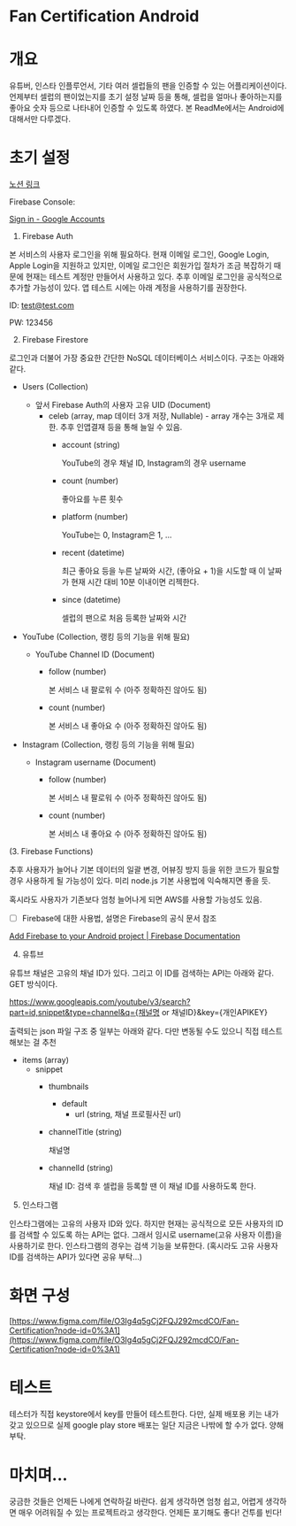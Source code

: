 # Fan Certification Android

# 개요

유튜버, 인스타 인플루언서, 기타 여러 셀럽들의 팬을 인증할 수 있는 어플리케이션이다. 언제부터 셀럽의 팬이었는지를 초기 설정 날짜 등을 통해, 셀럽을 얼마나 좋아하는지를 좋아요 숫자 등으로 나타내어 인증할 수 있도록 하였다. 본 ReadMe에서는 Android에 대해서만 다루겠다.

# 초기 설정

[노션 링크](https://www.notion.so/Fan-Certification-Android-a55ec9850b654d04b74b28d823ae9642)

Firebase Console: 

[Sign in - Google Accounts](https://console.firebase.google.com/u/0/project/fan-certification/overview)

1. Firebase Auth

본 서비스의 사용자 로그인을 위해 필요하다. 현재 이메일 로그인, Google Login, Apple Login을 지원하고 있지만, 이메일 로그인은 회원가입 절차가 조금 복잡하기 때문에 현재는 테스트 계정만 만들어서 사용하고 있다. 추후 이메일 로그인을 공식적으로 추가할 가능성이 있다. 앱 테스트 시에는 아래 계정을 사용하기를 권장한다.

ID: [test@test.com](mailto:test@test.com)

PW: 123456

2. Firebase Firestore

로그인과 더불어 가장 중요한 간단한 NoSQL 데이터베이스 서비스이다. 구조는 아래와 같다.

- Users (Collection)
    - 앞서 Firebase Auth의 사용자 고유 UID (Document)
        - celeb (array, map 데이터 3개 저장, Nullable) - array 개수는 3개로 제한. 추후 인앱결재 등을 통해 늘일 수 있음.
            - account (string)
                
                YouTube의 경우 채널 ID, Instagram의 경우 username
                
            - count (number)
                
                좋아요를 누른 횟수
                
            - platform (number)
                
                YouTube는 0, Instagram은 1, ...
                
            - recent (datetime)
                
                최근 좋아요 등을 누른 날짜와 시간, (좋아요 + 1)을 시도할 때 이 날짜가 현재 시간 대비 10분 이내이면 리젝한다.
                
            - since (datetime)
                
                셀럽의 팬으로 처음 등록한 날짜와 시간
                
- YouTube (Collection, 랭킹 등의 기능을 위해 필요)
    - YouTube Channel ID (Document)
        - follow (number)
            
            본 서비스 내 팔로워 수 (아주 정확하진 않아도 됨)
            
        - count (number)
            
            본 서비스 내 좋아요 수 (아주 정확하진 않아도 됨)
            
- Instagram (Collection, 랭킹 등의 기능을 위해 필요)
    - Instagram username (Document)
        - follow (number)
            
            본 서비스 내 팔로워 수 (아주 정확하진 않아도 됨)
            
        - count (number)
            
            본 서비스 내 좋아요 수 (아주 정확하진 않아도 됨)
            

(3. Firebase Functions)

추후 사용자가 늘어나 기본 데이터의 일괄 변경, 어뷰징 방지 등을 위한 코드가 필요할 경우 사용하게 될 가능성이 있다. 미리 node.js 기본 사용법에 익숙해지면 좋을 듯.

혹시라도 사용자가 기존보다 엄청 늘어나게 되면 AWS를 사용할 가능성도 있음.

- [ ]  Firebase에 대한 사용법, 설명은 Firebase의 공식 문서 참조

[Add Firebase to your Android project | Firebase Documentation](https://firebase.google.com/docs/android/setup?authuser=0)

4. 유튜브

유튜브 채널은 고유의 채널 ID가 있다. 그리고 이 ID를 검색하는 API는 아래와 같다. GET 방식이다.

https://www.googleapis.com/youtube/v3/search?part=id,snippet&type=channel&q={채널명 or 채널ID}&key={개인APIKEY}

출력되는 json 파일 구조 중 일부는 아래와 같다. 다만 변동될 수도 있으니 직접 테스트해보는 걸 추천

- items (array)
    - snippet
        - thumbnails
            - default
                - url (string, 채널 프로필사진 url)
        - channelTitle (string)
            
            채널명
            
        - channelId (string)
            
            채널 ID: 검색 후 셀럽을 등록할 땐 이 채널 ID를 사용하도록 한다.
            

5. 인스타그램

인스타그램에는 고유의 사용자 ID와 있다. 하지만 현재는 공식적으로 모든 사용자의 ID를 검색할 수 있도록 하는 API는 없다. 그래서 임시로 username(고유 사용자 이름)을 사용하기로 한다. 인스타그램의 경우는 검색 기능을 보류한다. (혹시라도 고유 사용자 ID를 검색하는 API가 있다면 공유 부탁...)

# 화면 구성

[https://www.figma.com/file/O3Ig4q5gCj2FQJ292mcdCO/Fan-Certification?node-id=0%3A1](https://www.figma.com/file/O3Ig4q5gCj2FQJ292mcdCO/Fan-Certification?node-id=0%3A1)

# 테스트

테스터가 직접 keystore에서 key를 만들어 테스트한다. 다만, 실제 배포용 키는 내가 갖고 있으므로 실제 google play store 배포는 일단 지금은 나밖에 할 수가 없다. 양해 부탁.

# 마치며...

궁금한 것들은 언제든 나에게 연락하길 바란다. 쉽게 생각하면 엄청 쉽고, 어렵게 생각하면 매우 어려워질 수 있는 프로젝트라고 생각한다. 언제든 포기해도 좋다! 건투를 빈다!
